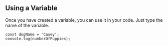 ## Using a Variable

Once you have created a variable, you can use it in your code. Just type the name of the variable.

```
const dogName = 'Casey';
console.log(numberOfPuppies);
```